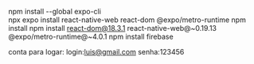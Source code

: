 npm install --global expo-cli  
npx expo install react-native-web react-dom @expo/metro-runtime
npm install
npm install react-dom@18.3.1 react-native-web@~0.19.13 @expo/metro-runtime@~4.0.1
npm install firebase

conta para logar:
login:luis@gmail.com
senha:123456